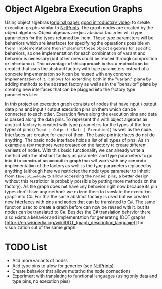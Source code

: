 # Object Algebra Execution Graphs
Using object algebras ([original paper](https://www.cs.utexas.edu/~wcook/Drafts/2012/ecoop2012.pdf), [good introductory video](https://www.infoq.com/presentations/object-algebras/)) to create execution graphs similar to [NetPrints](https://github.com/RobinKa/netprints). The graph nodes are created by the object algebras. Object algebras are just abstract factories with type parameters for the types returned by them. These type parameters will be behaviors which are interfaces for specifying the operations possible on them. Implementations then implement these object algebras for specific behaviors, so one implementation for each combination of variant and behavior is necessary (but other ones could be reused through composition or inheritance). The advantage of this approach is that a method can be created that uses the abstract factory with type parameters instead of a concrete implementation so it can be reused with any concrete implementation of it. It allows for extending both in the "variant" plane by adding methods to the abstract factory as well as in the "behavior" plane by creating new interfaces that can be plugged into the factory type parameters later.

In this project an execution graph consists of nodes that have input / output data pins and input / output execution pins on them which can be connected to each other. Execution flows along the execution pins and data is passed along the data pins. To represent this with object algebras an abstract factory is created with type parameters for the types of the four types of pins (`(Input | Output) (Data | Execution)`) as well as the node. Interfaces are created for each of them. The basic pin interfaces do not do anything. The basic node interface holds a list of all types of pins. As an example a few methods were created on the factory to create different variants of nodes. With this basic functionality we can already write a method with the abstract factory as parameter and type parameters to go into it to construct an execution graph that will work with any concrete implementation of the factory as well as the type parameters replaced by anything (although here we restricted the node type parameter to inherit from `IExecutionNode` to allow accessing the nodes' pins, a better design without this restriction is probably possible by putting more methods on the factory).
As the graph does not have any behavior right now because its pin types don't have any methods we extend them to translate the execution graph into C#. For this the same abstract factory is used but we created new interfaces with pins and nodes that can be translated to C#. The same function used to create a graph before can now be reused with it, but its nodes can be translated to C#.
Besides the C# translation behavior there also exists a behavior and implementation for generating (DOT graphs)[https://en.wikipedia.org/wiki/DOT_(graph_description_language)] for visualization out of the same graph.

# TODO List
- Add more variants of nodes
- Add type pins to allow for generics (see [NetPrints](https://github.com/RobinKa/netprints))
- Create behavior that allows mutating the node connections
- Experiment with translating to functional languages (using only data and type pins, no execution pins)